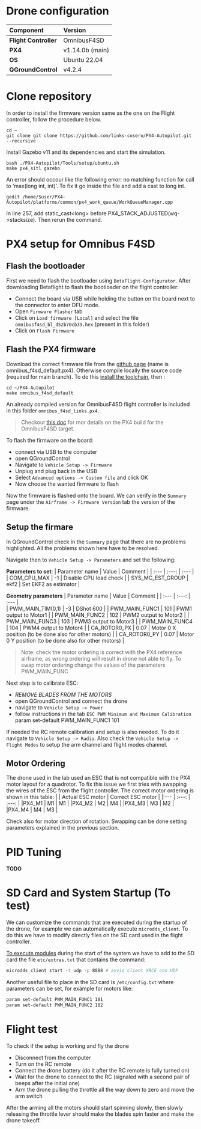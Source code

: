 # Drone configuration
|Component	|Version	|
| :--- 		| :--- 		|
| **Flight Controller** | OmnibusF4SD 	|
| **PX4** 				| v1.14.0b (main)|
| **OS**				| Ubuntu 22.04  |
| **QGroundControl**	| v4.2.4		|

# Clone repository
In order to install the firmware version same as the one on the Flight controller, follow the procedure below.
```
cd ~
git clone git clone https://github.com/links-cosero/PX4-Autopilot.git --recursive
```
<!-- Clean up first the existing version.
```
cd ~/PX4-Autopilot
make clean
make distclean
```
Fetch and checkout then add the modules to match the px4 v1.11 version.
```
git fecth origin release/1.13
git checkout release/1.13
git submodule update --recursive
make distclean
``` -->

Install Gazebo v11 and its dependencies and start the simulation.
```
bash ./PX4-Autopilot/Tools/setup/ubuntu.sh
make px4_sitl gazebo
```

An error should occour like the following error: no matching function for call to ‘max(long int, int)’. To fix it go inside the file and add a cast to long int.
```
gedit /home/$user/PX4-Autopilot/platforms/common/px4_work_queue/WorkQueueManager.cpp 
```
In line 257, add static_cast\<long\> before PX4_STACK_ADJUSTED(wq->stacksize). Then rerun the command.

# PX4 setup for Omnibus F4SD
## Flash the bootloader
First we need to flash the bootloader using `BetaFlight-Configurator`. After downloading Betaflight to flash the bootloader on the flight controller:
- Connect the board via USB while holding the button on the board next to the connector to enter DFU mode. 
- Open `Firmware Flasher` tab
- Click on `Load firmware [Local]` and select the file `omnibusf4sd_bl_d52b70cb39.hex` (present in this folder) 
- Click on `Flash Firmware`

## Flash the PX4 firmware
Download the correct firmware file from the [github page](https://github.com/PX4/PX4-Autopilot/releases) (name is omnibus_f4sd_default.px4). Otherwise compile locally the source code (required for main branch). To do this [install the toolchain](https://docs.px4.io/main/en/dev_setup/dev_env_linux_ubuntu.html), then :
```
cd ~/PX4-Autopilot
make omnibus_f4sd_default
```

An already compiled version for OmnibusF4SD flight controller is included in this folder `omnibus_f4sd_links.px4`.

> Checkout [this doc](./compile_v1.13.md) for mor details on the PX4 build for the OmnibusF4SD target. 

To flash the firmware on the board:
- connect via USB to the computer 
- open QGroundControl
- Navigate to `Vehicle Setup -> Firmware`
- Unplug and plug back in the USB
- Select `Advanced options -> Custom file` and click OK
- Now choose the wanted firmware to flash

Now the firmware is flashed onto the board. We can verify in the `Summary` page under the  `Airframe -> Firmware Version` tab the version of the firmware.

## Setup the firmare
In QGroundControl check in the `Summary` page that there are no problems highlighted. All the problems shown here have to be resolved.

Navigate then to `Vehicle Setup -> Parameters` and set the following:

**Parameters to set**:
| Parameter name 	| Value   	| Comment	|
| :---   			| :---: 	| :---		| 	
| COM_CPU_MAX		| -1	   	| Disable CPU load check 	|
| SYS_MC_EST_GROUP	| ekf2		| Set EKF2 as estimator 	|

**Geometry parameters**
| Parameter name 	| Value   	| Comment	|
| :---   			| :---: 	| :---		| 	
| PWM_MAIN_TIM(0,1)	| -3 	   	| DShot 600 |
| PWM_MAIN_FUNC1	| 101		| PWM1 output to Motor1 |
| PWM_MAIN_FUNC2	| 102		| PWM2 output to Motor2 |
| PWM_MAIN_FUNC3	| 103		| PWM3 output to Motor3 |
| PWM_MAIN_FUNC4	| 104		| PWM4 output to Motor4 |
| CA_ROTOR0_PX		| 0.07		| Motor 0 X position (to be done also for other motors)	|
| CA_ROTOR0_PY		| 0.07		| Motor 0 Y position (to be done also for other motors) |

> Note: check the motor ordering is correct with the PX4 reference airframe, as wrong ordering will result in drone not able to fly.
> To swap motor ordering change the values of the parameters PWM_MAIN_FUNC

Next step is to calibrate ESC: 
- *REMOVE BLADES FROM THE MOTORS*
- open QGroundControl and connect the drone
- navigate to `Vehicle Setup -> Power`
- follow instructions in the tab `ESC PWM Minimum and Maximum Calibration`
param set-default PWM_MAIN_FUNC1 101

If needed the RC remote calibration and setup is also needed. To do it navigate to `Vehicle Setup -> Radio`. Also check the `Vehicle Setup -> Flight Modes` to setup the arm channel and flight modes channel. 

## Motor Ordering
The drone used in the lab used an ESC that is not compatible with the PX4 motor layout for a quadrotor. To fix this issue we first tries with swapping the wires of the ESC from the flight controller. The correct motor ordering is shown in this table:
|       | Actual ESC motor    | Correct ESC motor | 
|:---   | :---:               | :---:               |
|PX4_M1 | M1                  | M1                  |
|PX4_M2 | M2                  | M4                  | 
|PX4_M3 | M3                  | M2                  | 
|PX4_M4 | M4                  | M3                  | 

Check also for motor direction of rotation. Swapping can be done setting parameters explained in the previous section.  

# PID Tuning 
**TODO**

# SD Card and System Startup (To test)

We can customize the commands that are executed during the startup of the drone, for example we can automatically execute `microdds_client`. To do this we have to modify directly files on the SD card used in the flight controller. 

[To execute modules](https://docs.px4.io/main/en/concept/system_startup.html) during the start of the system we have to add to the SD card the file `etc/extras.txt` that contains the command:
```bash
microdds_client start -t udp -p 8888 # avvio client XRCE con UDP
```
Another useful file to place in the SD card is `/etc/config.txt` where parameters can be set, for example for motors like:
```bash
param set-default PWM_MAIN_FUNC1 101
param set-default PWM_MAIN_FUNC2 102
```


# Flight test
To check if the setup is working and fly the drone
- Disconnect from the computer
- Turn on the RC remote
- Connect the drone battery (do it after the RC remote is fully turned on)
- Wait for the drone to connect to the RC (signaled with a second pair of beeps after the initial one)
- Arm the drone pulling the throttle all the way down to zero and move the arm switch

After the arming all the motors should start spinning slowly, then slowly releasing the throttle lever should make the blades spin faster and make the drone takeoff. 
